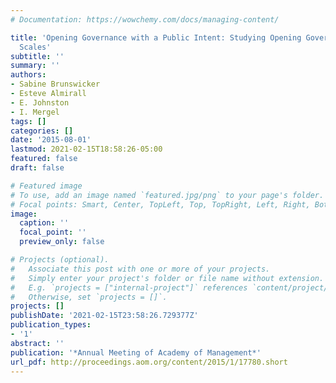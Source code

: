 ```yaml
---
# Documentation: https://wowchemy.com/docs/managing-content/

title: 'Opening Governance with a Public Intent: Studying Opening Governance at Multiple
  Scales'
subtitle: ''
summary: ''
authors:
- Sabine Brunswicker
- Esteve Almirall
- E. Johnston
- I. Mergel
tags: []
categories: []
date: '2015-08-01'
lastmod: 2021-02-15T18:58:26-05:00
featured: false
draft: false

# Featured image
# To use, add an image named `featured.jpg/png` to your page's folder.
# Focal points: Smart, Center, TopLeft, Top, TopRight, Left, Right, BottomLeft, Bottom, BottomRight.
image:
  caption: ''
  focal_point: ''
  preview_only: false

# Projects (optional).
#   Associate this post with one or more of your projects.
#   Simply enter your project's folder or file name without extension.
#   E.g. `projects = ["internal-project"]` references `content/project/deep-learning/index.md`.
#   Otherwise, set `projects = []`.
projects: []
publishDate: '2021-02-15T23:58:26.729377Z'
publication_types:
- '1'
abstract: ''
publication: '*Annual Meeting of Academy of Management*'
url_pdf: http://proceedings.aom.org/content/2015/1/17780.short
---
```

